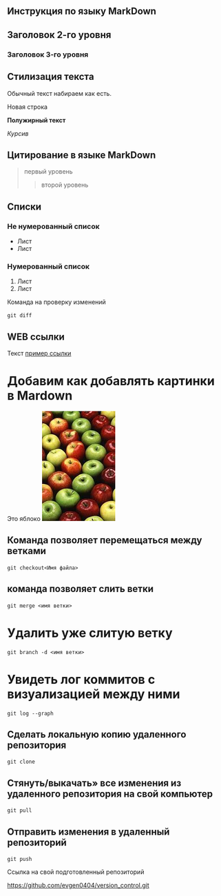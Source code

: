 ## Инструкция по языку MarkDown

## Заголовок 2-го уровня
### Заголовок 3-го уровня

## Стилизация текста
Обычный текст набираем как есть.

Новая строка

**Полужирный текст**

*Курсив*

## Цитирование в языке MarkDown
> первый уровень
>> второй уровень


## Списки
### Не нумерованный список
* Лист
* Лист

### Нумерованный список
1. Лист
2. Лист

Команда на проверку изменений 
``````
git diff
``````

## WEB ссылки

Текст [пример ссылки](htt.example.com "Всплывающая подсказка")



# Добавим как добавлять картинки в Mardown
Это яблоко
![Яблоко](apple.jpg)

## Команда позволяет перемещаться между ветками
``````
git checkout<Имя файла>
``````
##  команда позволяет слить ветки
``````
git merge <имя ветки>
``````
# Удалить уже слитую ветку

``````
git branch -d <имя ветки>
``````

# Увидеть лог коммитов с визуализацией между ними
``````
git log --graph
``````

## Cделать локальную копию удаленного репозитория
``````
git clone
``````
## Cтянуть/выкачать» все изменения из удаленного репозитория на свой компьютер
``````
git pull
``````
## Отправить изменения в удаленный репозиторий
``````
git push
``````
Ссылка на свой  подготовленный репозиторий

https://github.com/evgen0404/version_control.git